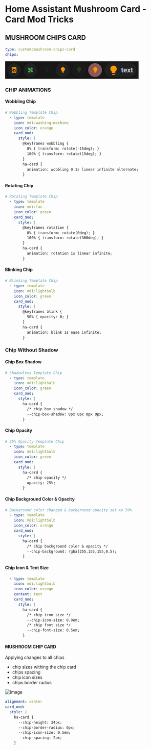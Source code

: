 # Home Assistant Mushroom Card - Card Mod Tricks

## MUSHROOM CHIPS CARD
```YAML
type: custom:mushroom-chips-card
chips:
```

![image](animations.gif)

### CHIP ANIMATIONS

#### Wobbling Chip

```YAML
# Wobbling Template Chip
  - type: template
    icon: mdi:washing-machine
    icon_color: orange
    card_mod:
      style: |
        @keyframes wobbling {
          0% { transform: rotate(-15deg); }
          100% { transform: rotate(15deg); }
        }
        ha-card {
          animation: wobbling 0.1s linear infinite alternate;
        }
```

#### Rotating Chip
```YAML
# Rotating Template Chip
  - type: template
    icon: mdi:fan
    icon_color: green
    card_mod:
      style: |
        @keyframes rotation {
          0% { transform: rotate(0deg); }
          100% { transform: rotate(360deg); }
        }
        ha-card {
          animation: rotation 1s linear infinite;
        }
```

#### Blinking Chip
```YAML
# Blinking Template Chip
  - type: template
    icon: mdi:lightbulb
    icon_color: green
    card_mod:
      style: |
        @keyframes blink {
          50% { opacity: 0; }
        }
        ha-card {
          animation: blink 1s ease infinite;
        }
```

### Chip Without Shadow

#### Chip Box Shadow
```YAML
# Shadowless Template Chip
  - type: template
    icon: mdi:lightbulb
    icon_color: green
    card_mod:
      style: |
        ha-card {
          /* chip box shadow */
          --chip-box-shadow: 0px 0px 0px 0px;
        }
```
#### Chip Opacity
```YAML
# 25% Opacity Template Chip
  - type: template
    icon: mdi:lightbulb
    icon_color: green
    card_mod:
      style: |
        ha-card {
          /* chip opacity */
          opacity: 25%;
        }
```

#### Chip Background Color & Opacity
```YAML
# Background color changed & background opacity set to 50%
  - type: template
    icon: mdi:lightbulb
    icon_color: orange
    card_mod:
      style: |
        ha-card {
          /* chip background color & opacity */
          --chip-background: rgba(255,155,155,0.5);
        }
```

#### Chip Icon & Text Size
```YAML
  - type: template
    icon: mdi:lightbulb
    icon_color: orange
    content: text
    card_mod:
      style: |
        ha-card {
          /* chip icon size */
          --chip-icon-size: 0.8em;
          /* chip font size */
          --chip-font-size: 0.5em;
        }
```

#### MUSHROOM CHIP CARD

Applying changes to all chips
* chip sizes withing the chip card
* chips spacing
* chip icon sizes
* chips border radius

![image](https://user-images.githubusercontent.com/98347572/186850578-5682d257-4cc2-4aae-8610-5c7af50c3ff3.png)

```YAML
alignment: center
card_mod:
  style: |
    ha-card {
      --chip-height: 34px;
      --chip-border-radius: 0px;
      --chip-icon-size: 0.5em;
      --chip-spacing: 2px;
    }
```




